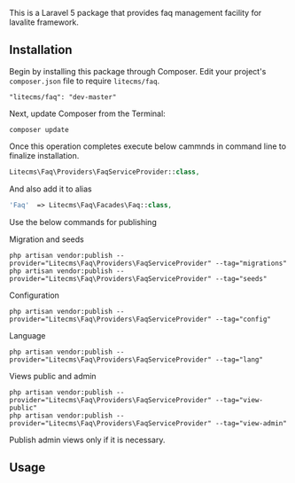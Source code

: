 This is a Laravel 5 package that provides faq management facility for lavalite framework.

## Installation

Begin by installing this package through Composer. Edit your project's `composer.json` file to require `litecms/faq`.

    "litecms/faq": "dev-master"

Next, update Composer from the Terminal:

    composer update

Once this operation completes execute below cammnds in command line to finalize installation.

```php
Litecms\Faq\Providers\FaqServiceProvider::class,

```

And also add it to alias

```php
'Faq'  => Litecms\Faq\Facades\Faq::class,
```

Use the below commands for publishing

Migration and seeds

    php artisan vendor:publish --provider="Litecms\Faq\Providers\FaqServiceProvider" --tag="migrations"
    php artisan vendor:publish --provider="Litecms\Faq\Providers\FaqServiceProvider" --tag="seeds"

Configuration

    php artisan vendor:publish --provider="Litecms\Faq\Providers\FaqServiceProvider" --tag="config"

Language

    php artisan vendor:publish --provider="Litecms\Faq\Providers\FaqServiceProvider" --tag="lang"

Views public and admin

    php artisan vendor:publish --provider="Litecms\Faq\Providers\FaqServiceProvider" --tag="view-public"
    php artisan vendor:publish --provider="Litecms\Faq\Providers\FaqServiceProvider" --tag="view-admin"

Publish admin views only if it is necessary.

## Usage


